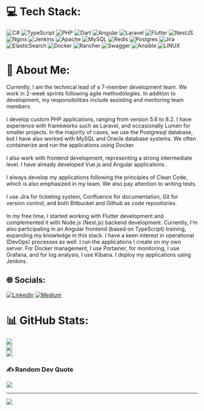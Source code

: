 # 💻 Tech Stack:
![C#](https://img.shields.io/badge/c%23-%23239120.svg?style=for-the-badge&logo=c-sharp&logoColor=white) ![TypeScript](https://img.shields.io/badge/typescript-%23007ACC.svg?style=for-the-badge&logo=typescript&logoColor=white) ![PHP](https://img.shields.io/badge/php-%23777BB4.svg?style=for-the-badge&logo=php&logoColor=white) ![Dart](https://img.shields.io/badge/dart-%230175C2.svg?style=for-the-badge&logo=dart&logoColor=white) ![Angular](https://img.shields.io/badge/angular-%23DD0031.svg?style=for-the-badge&logo=angular&logoColor=white) ![Laravel](https://img.shields.io/badge/laravel-%23FF2D20.svg?style=for-the-badge&logo=laravel&logoColor=white) ![Flutter](https://img.shields.io/badge/Flutter-%2302569B.svg?style=for-the-badge&logo=Flutter&logoColor=white) ![NestJS](https://img.shields.io/badge/nestjs-%23E0234E.svg?style=for-the-badge&logo=nestjs&logoColor=white) ![Nginx](https://img.shields.io/badge/nginx-%23009639.svg?style=for-the-badge&logo=nginx&logoColor=white) ![Jenkins](https://img.shields.io/badge/jenkins-%232C5263.svg?style=for-the-badge&logo=jenkins&logoColor=white) ![Apache](https://img.shields.io/badge/apache-%23D42029.svg?style=for-the-badge&logo=apache&logoColor=white) ![MySQL](https://img.shields.io/badge/mysql-%2300f.svg?style=for-the-badge&logo=mysql&logoColor=white) ![Redis](https://img.shields.io/badge/redis-%23DD0031.svg?style=for-the-badge&logo=redis&logoColor=white) ![Postgres](https://img.shields.io/badge/postgres-%23316192.svg?style=for-the-badge&logo=postgresql&logoColor=white) ![Jira](https://img.shields.io/badge/jira-%230A0FFF.svg?style=for-the-badge&logo=jira&logoColor=white) ![ElasticSearch](https://img.shields.io/badge/-ElasticSearch-005571?style=for-the-badge&logo=elasticsearch) ![Docker](https://img.shields.io/badge/docker-%230db7ed.svg?style=for-the-badge&logo=docker&logoColor=white) ![Rancher](https://img.shields.io/badge/rancher-%230075A8.svg?style=for-the-badge&logo=rancher&logoColor=white) ![Swagger](https://img.shields.io/badge/-Swagger-%23Clojure?style=for-the-badge&logo=swagger&logoColor=white) ![Ansible](https://img.shields.io/badge/ansible-%231A1918.svg?style=for-the-badge&logo=ansible&logoColor=white) ![LINUX](https://img.shields.io/badge/Linux-FCC624?style=for-the-badge&logo=linux&logoColor=black)

# 💫 About Me:
Currently, I am the technical lead of a 7-member development team. We work in 2-week sprints following agile methodologies. In addition to development, my responsibilities include assisting and mentoring team members.<br><br>I develop custom PHP applications, ranging from version 5.6 to 8.2. I have experience with frameworks such as Laravel, and occasionally Lumen for smaller projects. In the majority of cases, we use the Postgresql database, but I have also worked with MySQL and Oracle database systems. We often containerize and run the applications using Docker.<br><br>I also work with frontend development, representing a strong intermediate level. I have already developed Vue.js and Angular applications.<br><br>I always develop my applications following the principles of Clean Code, which is also emphasized in my team. We also pay attention to writing tests.<br><br>I use Jira for ticketing system, Confluence for documentation, Git for version control, and both Bitbucket and Github as code repositories.<br><br>In my free time, I started working with Flutter development and complemented it with Node.js (Nest.js) backend development. Currently, I'm also participating in an Angular frontend (based on TypeScript) training, expanding my knowledge in this stack. I have a keen interest in operational (DevOps) processes as well. I run the applications I create on my own server. For Docker management, I use Portainer, for monitoring, I use Grafana, and for log analysis, I use Kibana. I deploy my applications using Jenkins.


## 🌐 Socials:
[![LinkedIn](https://img.shields.io/badge/LinkedIn-%230077B5.svg?logo=linkedin&logoColor=white)](https://linkedin.com/in/https://www.linkedin.com/in/janos-hipszki-b78a52143/) [![Medium](https://img.shields.io/badge/Medium-12100E?logo=medium&logoColor=white)](https://medium.com/@@hipszkij) 


# 📊 GitHub Stats:
![](https://github-readme-stats.vercel.app/api?username=hipszkij&theme=vue-dark&hide_border=false&include_all_commits=true&count_private=true)<br/>
![](https://github-readme-streak-stats.herokuapp.com/?user=hipszkij&theme=vue-dark&hide_border=false)<br/>
![](https://github-readme-stats.vercel.app/api/top-langs/?username=hipszkij&theme=vue-dark&hide_border=false&include_all_commits=true&count_private=true&layout=compact)

### ✍️ Random Dev Quote
![](https://quotes-github-readme.vercel.app/api?type=horizontal&theme=radical)

---
[![](https://visitcount.itsvg.in/api?id=hipszkij&icon=0&color=0)](https://visitcount.itsvg.in)

<!-- Proudly created with GPRM ( https://gprm.itsvg.in ) -->
